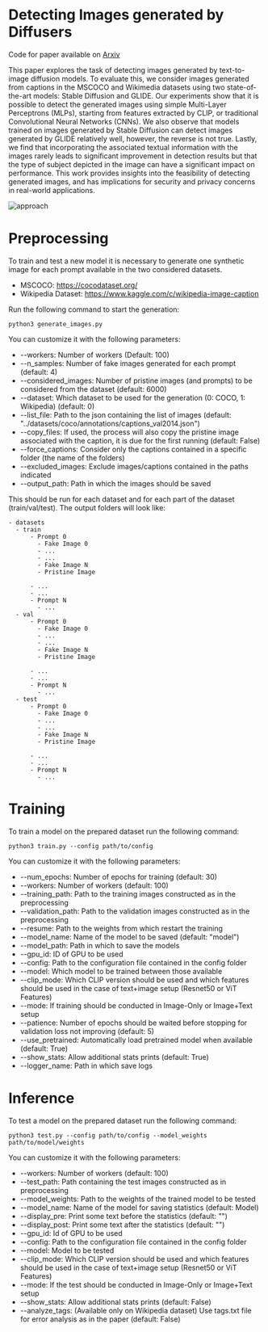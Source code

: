 # Detecting Images generated by Diffusers

Code for paper available on [Arxiv](https://arxiv.org/abs/2303.05275)


This paper explores the task of detecting images generated by text-to-image diffusion models. To evaluate this, we consider images generated from captions in the MSCOCO and Wikimedia datasets using two state-of-the-art models: Stable Diffusion and GLIDE. Our experiments show that it is possible to detect the generated images using simple Multi-Layer Perceptrons (MLPs), starting from features extracted by CLIP, or traditional Convolutional Neural Networks (CNNs). We also observe that models trained on images generated by Stable Diffusion can detect images generated by GLIDE relatively well, however, the reverse is not true. Lastly, we find that incorporating the associated textual information with the images rarely leads to significant improvement in detection results but that the type of subject depicted in the image can have a significant impact on performance. This work provides insights into the feasibility of detecting generated images, and has implications for security and privacy concerns in real-world applications. 

![approach](images/detector.png)


# Preprocessing

To train and test a new model it is necessary to generate one synthetic image for each prompt available in the two considered datasets.
- MSCOCO: https://cocodataset.org/
- Wikipedia Dataset: https://www.kaggle.com/c/wikipedia-image-caption

Run the following command to start the generation:
```
python3 generate_images.py
```

You can customize it with the following parameters:
- --workers: Number of workers (Default: 100)
- --n_samples: Number of fake images generated for each prompt (default: 4)
- --considered_images: Number of pristine images (and prompts) to be considered from the dataset (default: 6000)
- --dataset: Which dataset to be used for the generation (0: COCO, 1: Wikipedia) (default: 0)
- --list_file: Path to the json containing the list of images (default: "../datasets/coco/annotations/captions_val2014.json")
- --copy_files: If used, the process will also copy the pristine image associated with the caption, it is due for the first running (default: False)
- --force_captions: Consider only the captions contained in a specific folder (the name of the folders)
- --excluded_images: Exclude images/captions contained in the paths indicated
- --output_path: Path in which the images should be saved

This should be run for each dataset and for each part of the dataset (train/val/test). The output folders will look like:
```
- datasets
  - train
      - Prompt 0
        - Fake Image 0
        - ...
        - ...
        - Fake Image N
        - Pristine Image
       
      - ...
      - ...
      - Prompt N
        - ...
  - val
      - Prompt 0
        - Fake Image 0
        - ...
        - ...
        - Fake Image N
        - Pristine Image
       
      - ...
      - ...
      - Prompt N
        - ...
  - test 
      - Prompt 0
        - Fake Image 0
        - ...
        - ...
        - Fake Image N
        - Pristine Image
       
      - ...
      - ...
      - Prompt N
        - ...
```

# Training

To train a model on the prepared dataset run the following command:
```
python3 train.py --config path/to/config
```

You can customize it with the following parameters:
- --num_epochs: Number of epochs for training (default: 30)
- --workers: Number of workers (default: 100)
- --training_path: Path to the training images constructed as in the preprocessing
- --validation_path: Path to the validation images constructed as in the preprocessing
- --resume: Path to the weights from which restart the training
- --model_name: Name of the model to be saved (default: "model")
- --model_path: Path in which to save the models
- --gpu_id: ID of GPU to be used
- --config: Path to the configuration file contained in the config folder
- --model: Which model to be trained between those available
- --clip_mode: Which CLIP version should be used and which features should be used in the case of text+image setup (Resnet50 or ViT Features)
- --mode: If training should be conducted in Image-Only or Image+Text setup
- --patience: Number of epochs should be waited before stopping for validation loss not improving (default: 5)
- --use_pretrained: Automatically load pretrained model when available (default: True)
- --show_stats: Allow additional stats prints (default: True)
- --logger_name: Path in which save logs


# Inference

To test a model on the prepared dataset run the following command:
```
python3 test.py --config path/to/config --model_weights path/to/model/weights
```

You can customize it with the following parameters:
- --workers: Number of workers (default: 100)
- --test_path: Path containing the test images constructed as in preprocessing
- --model_weights: Path to the weights of the trained model to be tested
- --model_name: Name of the model for saving statistics (default: Model)
- --display_pre: Print some text before the statistics (default: "")
- --display_post: Print some text after the statistics (default: "")
- --gpu_id: Id of GPU to be used
- --config: Path to the configuration file contained in the config folder
- --model: Model to be tested
- --clip_mode: Which CLIP version should be used and which features should be used in the case of text+image setup (Resnet50 or ViT Features)
- --mode: If the test should be conducted in Image-Only or Image+Text setup
- --show_stats: Allow additional stats prints (default: False)
- --analyze_tags: (Available only on Wikipedia dataset) Use tags.txt file for error analysis as in the paper (default: False)
